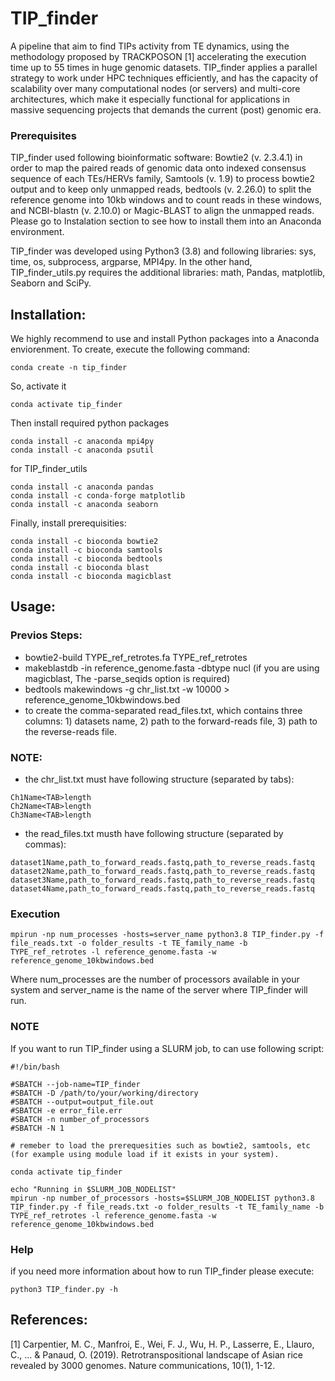# TIP_finder
A pipeline that aim to find TIPs activity from TE dynamics, using the methodology proposed by TRACKPOSON [1] accelerating the execution time up to 55 times in huge genomic datasets. TIP_finder applies a parallel strategy to work under HPC techniques efficiently, and has the capacity of scalability over many computational nodes (or servers) and multi-core architectures, which make it especially functional for applications in massive sequencing projects that demands the current (post) genomic era. 

### Prerequisites
TIP_finder used following bioinformatic software: Bowtie2 (v. 2.3.4.1) in order to map the paired reads of genomic data onto indexed consensus sequence of each TEs/HERVs family, Samtools (v. 1.9) to process bowtie2 output and to keep only unmapped reads, bedtools (v. 2.26.0) to split the reference genome into 10kb windows and to count reads in these windows, and NCBI-blastn (v. 2.10.0) or Magic-BLAST to align the unmapped reads. Please go to Instalation section to see how to install them into an Anaconda environment.

TIP_finder was developed using Python3 (3.8) and following libraries: sys, time, os, subprocess, argparse, MPI4py. In the other hand, TIP_finder_utils.py requires the additional libraries: math, Pandas, matplotlib, Seaborn and SciPy.

## Installation:
We highly recommend to use and install Python packages into a Anaconda enviorenment. To create, execute the following command:
```
conda create -n tip_finder
```
So, activate it
```
conda activate tip_finder
```
Then install required python packages
```
conda install -c anaconda mpi4py
conda install -c anaconda psutil
```
for TIP_finder_utils
```
conda install -c anaconda pandas 
conda install -c conda-forge matplotlib
conda install -c anaconda seaborn
```
Finally, install prerequisities:
```
conda install -c bioconda bowtie2
conda install -c bioconda samtools
conda install -c bioconda bedtools
conda install -c bioconda blast
conda install -c bioconda magicblast
```
## Usage:

### Previos Steps:
- bowtie2-build TYPE_ref_retrotes.fa TYPE_ref_retrotes
- makeblastdb -in reference_genome.fasta -dbtype nucl (if you are using magicblast, The -parse_seqids option is required)
- bedtools makewindows -g chr_list.txt -w 10000 > reference_genome_10kbwindows.bed
- to create the comma-separated read_files.txt, which contains three columns: 1) datasets name, 2) path to the forward-reads file, 3) path to the reverse-reads file. 

### NOTE: 

- the chr_list.txt must have following structure (separated by tabs):
```
Ch1Name<TAB>length
Ch2Name<TAB>length
Ch3Name<TAB>length  
```
- the read_files.txt musth have following structure (separated by commas):
```
dataset1Name,path_to_forward_reads.fastq,path_to_reverse_reads.fastq
dataset2Name,path_to_forward_reads.fastq,path_to_reverse_reads.fastq
dataset3Name,path_to_forward_reads.fastq,path_to_reverse_reads.fastq
dataset4Name,path_to_forward_reads.fastq,path_to_reverse_reads.fastq
```
### Execution
```
mpirun -np num_processes -hosts=server_name python3.8 TIP_finder.py -f file_reads.txt -o folder_results -t TE_family_name -b TYPE_ref_retrotes -l reference_genome.fasta -w reference_genome_10kbwindows.bed
```
Where num_processes are the number of processors available in your system and server_name is the name of the server where TIP_finder will run.

### NOTE
If you want to run TIP_finder using a SLURM job, to can use following script:
```
#!/bin/bash

#SBATCH --job-name=TIP_finder
#SBATCH -D /path/to/your/working/directory
#SBATCH --output=output_file.out
#SBATCH -e error_file.err
#SBATCH -n number_of_processors
#SBATCH -N 1

# remeber to load the prerequesities such as bowtie2, samtools, etc (for example using module load if it exists in your system).

conda activate tip_finder

echo "Running in $SLURM_JOB_NODELIST"
mpirun -np number_of_processors -hosts=$SLURM_JOB_NODELIST python3.8 TIP_finder.py -f file_reads.txt -o folder_results -t TE_family_name -b TYPE_ref_retrotes -l reference_genome.fasta -w reference_genome_10kbwindows.bed
```
### Help
if you need more information about how to run TIP_finder please execute:
```
python3 TIP_finder.py -h
```

## References:

[1] Carpentier, M. C., Manfroi, E., Wei, F. J., Wu, H. P., Lasserre, E., Llauro, C., ... & Panaud, O. (2019). Retrotranspositional landscape of Asian rice revealed by 3000 genomes. Nature communications, 10(1), 1-12.
